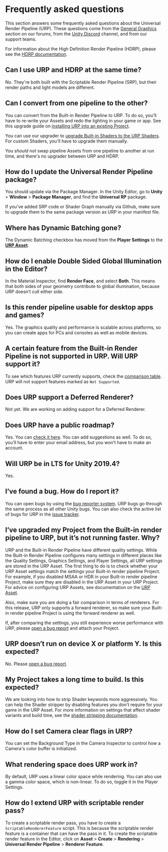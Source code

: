 # Frequently asked questions
This section answers some frequently asked questions about the Universal Render Pipeline (URP). These questions come from the [General Graphics](https://forum.unity.com/forums/general-graphics.76/) section on our forums, from the [Unity Discord](https://discord.gg/unity) channel, and from our support teams.

For information about the High Definition Render Pipeline (HDRP), please see the [HDRP documentation](https://github.com/Unity-Technologies/ScriptableRenderPipeline/wiki/High-Definition-Render-Pipeline-overview).

## Can I use URP and HDRP at the same time?
No. They're both built with the Scriptable Render Pipeline (SRP), but their render paths and light models are different.

## Can I convert from one pipeline to the other?
You can convert from the Built-in Render Pipeline to URP. To do so, you'll have to re-write your Assets and redo the lighting in your game or app. See this upgrade guide on [installing URP into an existing Project](InstallURPIntoAProject).

You can use our upgrader to [upgrade Built-in Shaders to the URP Shaders](upgrading-your-shaders.md). For custom Shaders, you'll have to upgrade them manually. 

You _should not_ swap pipeline Assets from one pipeline to another at run time, and there's no upgrader between URP and HDRP. 

## How do I update the Universal Render Pipeline package?
You should update via the Package Manager. In the Unity Editor, go to __Unity__ > __Window__ > __Package Manager__, and find the __Universal RP__ package.

If you’ve added SRP code or Shader Graph manually via Github, make sure to upgrade them to the same package version as URP in your manifest file.

## Where has Dynamic Batching gone?

The Dynamic Batching checkbox has moved from the __Player Settings__ to the [__URP Asset__](universalrp-asset.md).

## How do I enable Double Sided Global Illumination in the Editor?

In the Material Inspector, find __Render Face__, and select __Both__. This means that both sides of your geometry contribute to global illumination, because URP doesn’t cull either side.
## Is this render pipeline usable for desktop apps and games?

Yes. The graphics quality and performance is scalable across platforms, so you can create apps for PCs and consoles as well as mobile devices.

## A certain feature from the Built-in Render Pipeline is not supported in URP. Will URP support it?

To see which features URP currently supports, check the [comparison table](universalrp-builtin-feature-comparison.md). 
URP will not support features marked as `Not Supported`.

## Does URP support a Deferred Renderer?
Not yet. We are working on adding support for a Deferred Renderer.

## Does URP have a public roadmap?
Yes. You can [check it here](https://portal.productboard.com/8ufdwj59ehtmsvxenjumxo82/tabs/3-Universal-render-pipeline). You can add suggestions as well. To do so, you’ll have to enter your email address, but you won’t have to make an account.

## Will URP be in LTS for Unity 2019.4? 
Yes.

## I’ve found a bug. How do I report it?
You can open bugs by using the [bug reporter system](https://unity3d.com/unity/qa/bug-reporting). URP bugs go through the same process as all other Unity bugs. You can also check the active list of bugs for URP in the [issue tracker](https://issuetracker.unity3d.com/product/unity/issues?utf8=%E2%9C%93&package=2&unity_version=&status=1&category=&view=hottest). 

## I’ve upgraded my Project from the Built-in render pipeline to URP, but it’s not running faster. Why?

URP and the Built-in Render Pipeline have different quality settings. While the Built-in Render Pipeline configures many settings in different places like the Quality Settings, Graphics Settings, and Player Settings, all URP settings are stored in the URP Asset. The first thing to do is to check whether your URP Asset settings match the settings your Built-in render pipeline Project. For example, if you disabled MSAA or HDR in your Built-in render pipeline Project, make sure they are disabled in the URP Asset in your URP Project. For advice on configuring URP Assets, see documentation on the [URP Asset](universalrp-asset.md).

Also, make sure you are doing a fair comparison in terms of renderers. For this release, URP only supports a forward renderer, so make sure your Built-in render pipeline Project is using the forward renderer as well. 

If, after comparing the settings, you still experience worse performance with URP, please [open a bug report](https://unity3d.com/unity/qa/bug-reporting) and attach your Project. 
## URP doesn’t run on device X or platform Y. Is this expected?

No. Please [open a bug report](https://unity3d.com/unity/qa/bug-reporting). 

## My Project takes a long time to build. Is this expected?
We are looking into how to strip Shader keywords more aggressively. You can help the Shader stripper by disabling features you don’t require for your game in the URP Asset. For more information on settings that affect shader variants and build time, see the [shader stripping documentation](shader-stripping.md). 

## How do I set Camera clear flags in URP?

You can set the Background Type in the Camera Inspector to control how a Camera's color buffer is initialized.

## What rendering space does URP work in?

By default, URP uses a linear color space while rendering. You can also use a gamma color space, which is non-linear. To do so, toggle it in the Player Settings.

## How do I extend URP with scriptable render pass?

To create a scriptable render pass, you have to create a `ScriptableRendererFeature` script. This is because the scriptable render feature is a container that can have the pass in it. To create the scriptable render feature in the Editor, click on **Asset** > **Create** > **Rendering** > **Universal Render Pipeline** > **Renderer Feature**.